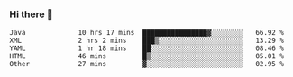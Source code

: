 ### Hi there 👋

<!--
**urzz/urzz** is a ✨ _special_ ✨ repository because its `README.md` (this file) appears on your GitHub profile.

Here are some ideas to get you started:

- 🔭 I’m currently working on ...
- 🌱 I’m currently learning ...
- 👯 I’m looking to collaborate on ...
- 🤔 I’m looking for help with ...
- 💬 Ask me about ...
- 📫 How to reach me: ...
- 😄 Pronouns: ...
- ⚡ Fun fact: ...
-->

<!--START_SECTION:waka-->

```text
Java             10 hrs 17 mins  ████████████████▓░░░░░░░░   66.92 %
XML              2 hrs 2 mins    ███▒░░░░░░░░░░░░░░░░░░░░░   13.29 %
YAML             1 hr 18 mins    ██░░░░░░░░░░░░░░░░░░░░░░░   08.46 %
HTML             46 mins         █▒░░░░░░░░░░░░░░░░░░░░░░░   05.01 %
Other            27 mins         ▓░░░░░░░░░░░░░░░░░░░░░░░░   02.95 %
```

<!--END_SECTION:waka-->
